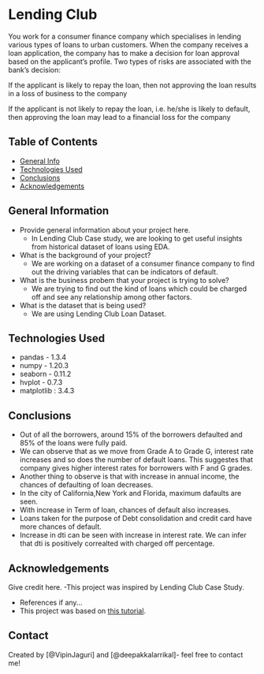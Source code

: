 # Lending Club
You work for a consumer finance company which specialises in lending various types of loans to urban customers. When the company receives a loan application, the company has to make a decision for loan approval based on the applicant’s profile. Two types of risks are associated with the bank’s decision:

If the applicant is likely to repay the loan, then not approving the loan results in a loss of business to the company

If the applicant is not likely to repay the loan, i.e. he/she is likely to default, then approving the loan may lead to a financial loss for the company



## Table of Contents
* [General Info](#general-information)
* [Technologies Used](#technologies-used)
* [Conclusions](#conclusions)
* [Acknowledgements](#acknowledgements)

<!-- You can include any other section that is pertinent to your problem -->

## General Information
- Provide general information about your project here.
  -  In Lending Club Case study, we are looking to get useful insights from historical dataset of loans using EDA. 
- What is the background of your project?
  -  We are working on a dataset of a consumer finance company to find out the driving variables that can be indicators of default.
- What is the business probem that your project is trying to solve?
  -  We are trying to find out the kind of loans which could be charged off and see any relationship among other factors.
- What is the dataset that is being used?
  -  We are using Lending Club Loan Dataset.

<!-- You don't have to answer all the questions - just the ones relevant to your project. -->

## Technologies Used
- pandas - 1.3.4
- numpy - 1.20.3
- seaborn - 0.11.2
- hvplot - 0.7.3
- matplotlib : 3.4.3


## Conclusions
- Out of all the borrowers, around 15% of the borrowers defaulted and 85% of the loans were fully paid.
- We can observe that as we move from Grade A to Grade G, interest rate increases and so does the number of default loans. This suggestes that company gives higher interest       rates for borrowers with F and G grades.
- Another thing to observe is that with increase in annual income, the chances of defaulting of loan decreases. 
- In the city of California,New York and Florida, maximum dafaults are seen. 
- With increase in Term of loan, chances of default also increases.
- Loans taken for the purpose of Debt consolidation and credit card have more chances of default.
- Increase in dti can be seen with increase in interest rate. We can infer that dti is positively correalted with charged off percentage.


<!-- As the libraries versions keep on changing, it is recommended to mention the version of library used in this project -->

## Acknowledgements
Give credit here.
-This project was inspired by Lending Club Case Study.
- References if any...
- This project was based on [this tutorial](https://learn.upgrad.com/course/1994/).


## Contact
Created by [@VipinJaguri] and [@deepakkalarrikal]- feel free to contact me!


<!-- Optional -->
<!-- ## License -->
<!-- This project is open source and available under the [... License](). -->

<!-- You don't have to include all sections - just the one's relevant to your project -->
